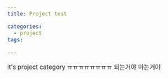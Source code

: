 ```yaml
---
title: Project test

categories:
  - project
tags:
  
---
```




it's project category ㅠㅠㅠㅠㅠㅠㅠㅠ 되는거야 마는거야

